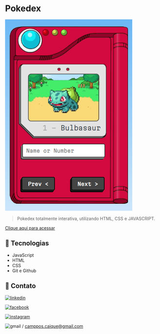 # Pokedex

![preview](./images/pokedex-print.png)

>Pokedex totalmente interativa, utilizando HTML, CSS e JAVASCRIPT.

[Clique aqui para acessar](https://camposcaique.github.io/pokedex_project)

## 🔨 Tecnologias

- JavaScript
- HTML
- CSS
- Git e Github

## 💓 Contato

[![linkedin](https://img.shields.io/badge/linkedin-0A66C2?style=for-the-badge&logo=linkedin&logoColor=white)](https://www.linkedin.com/in/caique-campos-128033180/)

[![facebook](https://img.shields.io/badge/Facebook-1877F2?style=for-the-badge&logo=facebook&logoColor=white)](https://www.facebook.com/camposcaique/)

[![instagram](https://img.shields.io/badge/Instagram-E4405F?style=for-the-badge&logo=instagram&logoColor=white
)](https://www.instagram.com/camposcaique/)

![gmail](https://img.shields.io/badge/Gmail-D14836?style=for-the-badge&logo=gmail&logoColor=white
) /  camppos.caique@gmail.com
